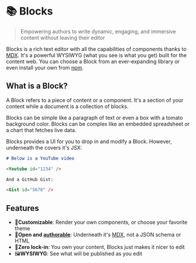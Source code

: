 # 📚 Blocks

> Empowering authors to write dynamic, engaging, and immersive content without leaving
their editor

Blocks is a rich text editor with all the capabilities of components thanks to [MDX][mdx].
It's a powerful WYSIWYG (what you see is what you get) built for the content web. You can
choose a Block from an ever-expanding library or even install your own from [npm][].

## What is a Block?

A Block refers to a piece of content or a component. It's a section of your content while
a document is a collection of blocks.

Blocks can be simple like a paragraph of text or even a box with a tomato background color.
Blocks can be complex like an embedded spreadsheet or a chart that fetches live data.

Blocks provides a UI for you to drop in and modify a Block. However, underneath the covers
it's JSX:

```md
# Below is a YouTube video

<Youtube id="1234" />

And a GitHub Gist:

<Gist id="5678" />
```

## Features

- 📸**Customizable**: Render your own components, or choose your favorite theme
- 📨**Open and [authorable][]**: Underneath it's [MDX][mdx], not a JSON schema or HTML
- 🔐**Zero lock-in**: You own your content, Blocks just makes it nicer to edit
- 🖼**WYSIWYG**: See what will be published as you edit

[mdx]: https://mdxjs.com/
[npm]: https://npmjs.com/
[authorable]: https://johno.com/authorable-format
